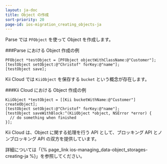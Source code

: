```yaml
---
layout: ja-doc
title: Object の作成
sort-priority: 20
page-id: ios-migration_creating_objects-ja
---
```

Parse では `PFObject` を使って Object を作成します。

###Parse における Object 作成の例
```objc
PFObject *testObject = [PFObject objectWithClassName:@"Customer"];
[testObject setObject:@"Christof" forKey:@"name"];
[testObject save];
```

Kii Cloud では `KiiObject` を保存する `bucket` という概念が存在します。

###Kii Cloud における Object 作成の例
```objc
KiiObject *testObject = [[Kii bucketWithName:@"Customer"] createObject];
[testObject setObject:@"Christof" forKey:@"name"];
[testObject saveWithBlock:^(KiiObject *object, NSError *error) {
  // do something when finished
}];
```

Kii Cloud は、Object に関する処理を行う API として、ブロッキング API とノンブロッキング API の双方を提供しています。

詳細については「{% page_link ios-managing_data-object_storages-creating-ja %}」を参照してください。